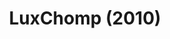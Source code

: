 ---
title: LuxChomp (2010)
layout: deck
in_progress: true
era: 2010
description: Another James G list, making use of multiple techs in a classic LuxChomp list
links:
cards:
  pokemon:
    - name: Garchomp C
      set: SV
      number: 60
      quantity: 3
    - name: Garchomp C Lv.X
      set: SV
      number: 145
      quantity: 1
    - name: Luxray GL
      set: RR
      number: 9
      quantity: 2
      missing_count: 2
    - name: Luxray GL Lv.X
      set: RR
      number: 109
      quantity: 1
    - name: Uxie
      set: LA
      number: 43
      quantity: 3
    - name: Uxie Lv.X
      set: LA
      number: 146
      quantity: 1
      missing_count: 1
    - name: Crobat G
      set: PL
      number: 47
      quantity: 1
    - name: Bronzong G
      set: PL
      number: 41
      quantity: 1
    - name: Toxicroak G
      set: DPP
      number: 41
      quantity: 1
    - name: Ambipom G
      set: RR
      number: 56
      quantity: 1
    - name: Lucario GL
      set: RR
      number: 8
      quantity: 1
    - name: Roserade GL
      set: RR
      number: 12
      quantity: 1
    - name: Drifblim FB
      set: SV
      number: 3
      quantity: 1
    - name: Chatot
      set: MD
      number: 55
      quantity: 1
    - name: Azelf
      set: LA
      number: 19
      quantity: 1
    - name: Unown G
      set: GE
      number: 57
      quantity: 1
    - name: Unown Q
      set: MD
      number: 49
      quantity: 1
  trainers:
    - name: Cyrus's Conspiracy
      set: PL
      number: 105
      quantity: 4
    - name: Pokémon Collector
      set: HS
      number: 97
      quantity: 2
      missing_count: 2
    - name: Bebe's Search
      set: SW
      number: 119
      quantity: 2
    - name: Pokémon Collector
      set: HS
      number: 101
      quantity: 1
    - name: Judge
      set: UL
      number: 78
      quantity: 1
    - name: Aaron's Collection
      set: RR
      number: 88
      quantity: 1
    - name: Poke Turn
      set: PL
      number: 118
      quantity: 4
      missing_count: 4
    - name: Power Spray
      set: PL
      number: 117
      quantity: 4
    - name: Energy Gain
      set: PL
      number: 116
      quantity: 3
    - name: SP Radar
      set: RR
      number: 96
      quantity: 2
    - name: Premier Ball
      set: GE
      number: 101
      quantity: 2
  energy:
    - name: Call Energy
      set: MD
      number: 92
      quantity: 4
    - name: Double Colorless Energy
      set: HS
      number: 103
      quantity: 4
    - name: Lightning Energy
      set: DP
      number: 126
      quantity: 2
    - name: Psychic Energy
      set: DP
      number: 127
      quantity: 2
---
